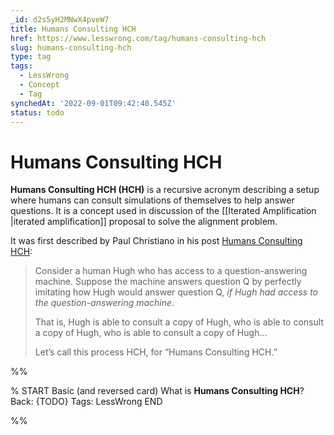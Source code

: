 ```yaml
---
_id: d2s5yH2MNwX4pveW7
title: Humans Consulting HCH
href: https://www.lesswrong.com/tag/humans-consulting-hch
slug: humans-consulting-hch
type: tag
tags:
  - LessWrong
  - Concept
  - Tag
synchedAt: '2022-09-01T09:42:40.545Z'
status: todo
---
```


# Humans Consulting HCH

**Humans Consulting HCH (HCH)** is a recursive acronym describing a setup where humans can consult simulations of themselves to help answer questions. It is a concept used in discussion of the [[Iterated Amplification |iterated amplification]] proposal to solve the alignment problem.

It was first described by Paul Christiano in his post [Humans Consulting HCH](https://www.lesswrong.com/posts/NXqs4nYXaq8q6dTTx/humans-consulting-hch):

> Consider a human Hugh who has access to a question-answering machine. Suppose the machine answers question Q by perfectly imitating how Hugh would answer question Q, *if* *Hugh had access to the question-answering machine*.
>
> That is, Hugh is able to consult a copy of Hugh, who is able to consult a copy of Hugh, who is able to consult a copy of Hugh…
>
> Let’s call this process HCH, for “Humans Consulting HCH.”


%%

% START
Basic (and reversed card)
What is **Humans Consulting HCH**?
Back: {TODO}
Tags: LessWrong
END

%%
	
